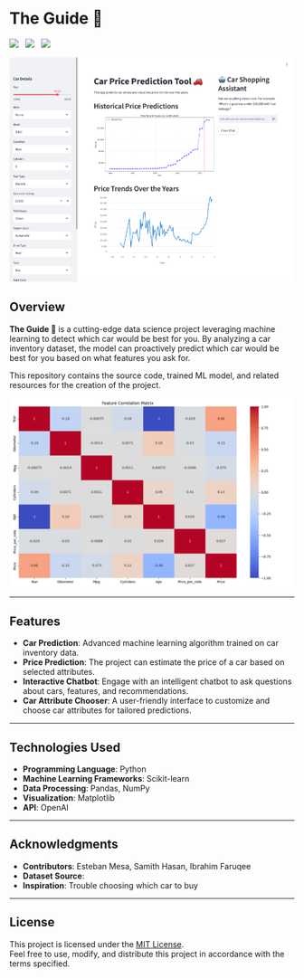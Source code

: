 # The Guide 🚗


<img src="https://ziadoua.github.io/m3-Markdown-Badges/badges/Python/python3.svg"/> &nbsp;
<img src="https://m3-markdown-badges.vercel.app/stars/5/2/SHasan59/The-Guide"/> &nbsp;
<img src="https://m3-markdown-badges.vercel.app/issues/7/2/SHasan59/The-Guide"/> 

<img src="preview.png"/>



## Overview  
**The Guide 🚗** is a cutting-edge data science project leveraging machine learning to detect which car would be best for you. By analyzing a car inventory dataset, the model can proactively predict which car would be best for you based on what features you ask for.


This repository contains the source code, trained ML model, and related resources for the creation of the project.  

<img src="Visualizations/visualizations_correlation_matrix.png"/>

---

## Features  
- **Car Prediction**: Advanced machine learning algorithm trained on car inventory data.  
- **Price Prediction**: The project can estimate the price of a car based on selected attributes.  
- **Interactive Chatbot**: Engage with an intelligent chatbot to ask questions about cars, features, and recommendations.  
- **Car Attribute Chooser**: A user-friendly interface to customize and choose car attributes for tailored predictions.  

---

## Technologies Used  
- **Programming Language**: Python  
- **Machine Learning Frameworks**: Scikit-learn
- **Data Processing**: Pandas, NumPy  
- **Visualization**: Matplotlib
- **API**: OpenAI

---

## Acknowledgments  
- **Contributors**:  Esteban Mesa, Samith Hasan, Ibrahim Faruqee
- **Dataset Source**: 
- **Inspiration**: Trouble choosing which car to buy 

---

## License  
This project is licensed under the [MIT License](LICENSE).  
Feel free to use, modify, and distribute this project in accordance with the terms specified.  

